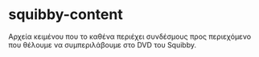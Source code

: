 squibby-content
===============

Αρχεία κειμένου που το καθένα περιέχει συνδέσμους προς περιεχόμενο
που θέλουμε να συμπεριλάβουμε στο DVD του Squibby.
